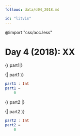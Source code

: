 ```yaml
---
follows: data/d04_2018.md

id: "litvis"
---
```


@import "css/aoc.less"

# Day 4 (2018): XX

{( part1|}

{| part1 )}

```elm {l r}
part1 : Int
part1 =
    0
```

{( part2 |}

{| part2 )}

```elm {l r}
part2 : Int
part2 =
    0
```
